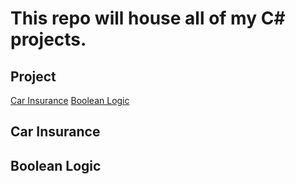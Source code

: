 # This repo will house all of my C# projects.
 
## Project
[Car Insurance](https://github.com/JMC1027/C-Sharp/tree/main/CarInsurance)
[Boolean Logic](https://github.com/JMC1027/C-Sharp/tree/main/Boolean%20Logic)




## Car Insurance 
## Boolean Logic
